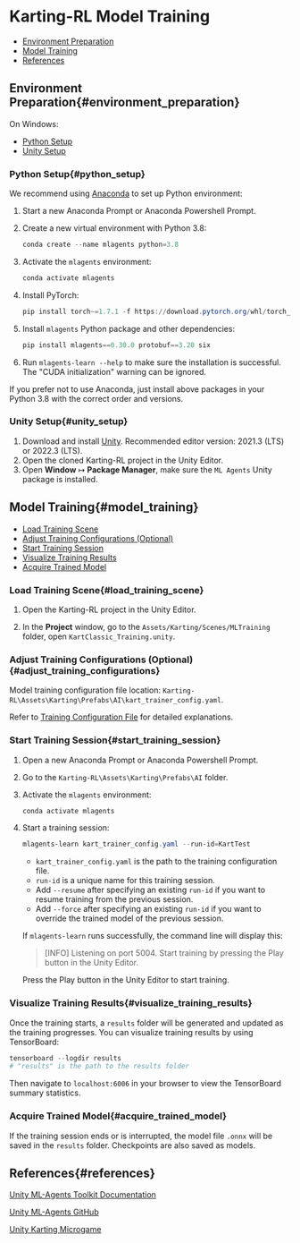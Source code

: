 ﻿# Karting-RL Model Training

- [Environment Preparation](#environment_preparation)
- [Model Training](#model_training)
- [References](#references)

## Environment Preparation{#environment_preparation}

On Windows:

- [Python Setup](#python_setup)
- [Unity Setup](#unity_setup)

### Python Setup{#python_setup}

We recommend using [Anaconda](https://www.anaconda.com/download) to set up Python environment:

1. Start a new Anaconda Prompt or Anaconda Powershell Prompt.

2. Create a new virtual environment with Python 3.8:

   ```powershell
   conda create --name mlagents python=3.8
   ```
   
3. Activate the `mlagents` environment:

   ```powershell
   conda activate mlagents
   ```

4. Install PyTorch:

   ```powershell
   pip install torch~=1.7.1 -f https://download.pytorch.org/whl/torch_stable.html
   ```

5. Install `mlagents` Python package and other dependencies:

   ```powershell
   pip install mlagents==0.30.0 protobuf==3.20 six
   ```

6. Run `mlagents-learn --help` to make sure the installation is successful. The "CUDA initialization" warning can be ignored.

If you prefer not to use Anaconda, just install above packages in your Python 3.8 with the correct order and versions.

### Unity Setup{#unity_setup}

1. Download and install [Unity](https://unity.com/download). Recommended editor version: 2021.3 (LTS) or 2022.3 (LTS).
2. Open the cloned Karting-RL project in the Unity Editor.
3. Open **Window** ↦ **Package Manager**, make sure the `ML Agents` Unity package is installed.

## Model Training{#model_training}

- [Load Training Scene](#load_training_scene)
- [Adjust Training Configurations (Optional)](#adjust_training_configurations)
- [Start Training Session](#start_training_session)
- [Visualize Training Results](#visualize_training_results)
- [Acquire Trained Model](#acquire_trained_model)

### Load Training Scene{#load_training_scene}

1. Open the Karting-RL project in the Unity Editor.

2. In the **Project** window, go to the `Assets/Karting/Scenes/MLTraining` folder, open `KartClassic_Training.unity`.

### Adjust Training Configurations (Optional){#adjust_training_configurations}

Model training configuration file location: `Karting-RL\Assets\Karting\Prefabs\AI\kart_trainer_config.yaml`.

Refer to [Training Configuration File](https://unity-technologies.github.io/ml-agents/Training-Configuration-File/) for detailed explanations.

### Start Training Session{#start_training_session}

1. Open a new Anaconda Prompt or Anaconda Powershell Prompt.

2. Go to the `Karting-RL\Assets\Karting\Prefabs\AI` folder.

3. Activate the `mlagents` environment:

   ```powershell
   conda activate mlagents
   ```

4. Start a training session:

   ```powershell
   mlagents-learn kart_trainer_config.yaml --run-id=KartTest
   ```

   - `kart_trainer_config.yaml` is the path to the training configuration file.
   - `run-id` is a unique name for this training session.
   - Add `--resume` after specifying an existing `run-id` if you want to resume training from the previous session.
   - Add `--force` after specifying an existing `run-id` if you want to override the trained model of the previous session.

   If `mlagents-learn` runs successfully, the command line will display this:

   > [INFO] Listening on port 5004. Start training by pressing the Play button in the Unity Editor.

   Press the Play button in the Unity Editor to start training.

### Visualize Training Results{#visualize_training_results}

Once the training starts, a `results` folder will be generated and updated as the training progresses. You can visualize training results by using TensorBoard:

```powershell
tensorboard --logdir results
# "results" is the path to the results folder
```

Then navigate to `localhost:6006` in your browser to view the TensorBoard summary statistics.

### Acquire Trained Model{#acquire_trained_model}

If the training session ends or is interrupted, the model file `.onnx` will be saved in the `results` folder. Checkpoints are also saved as models.

## References{#references}

[Unity ML-Agents Toolkit Documentation](https://unity-technologies.github.io/ml-agents/)

[Unity ML-Agents GitHub](https://github.com/Unity-Technologies/ml-agents)

[Unity Karting Microgame](https://learn.unity.com/project/karting-template)